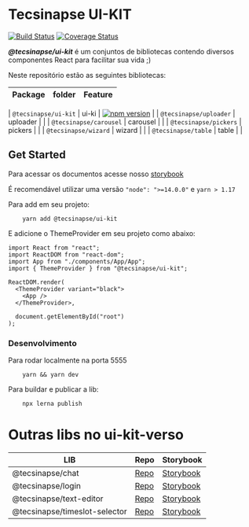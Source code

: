 # Tecsinapse UI-KIT

[![Build Status](https://travis-ci.org/tecsinapse/ui-kit.svg?branch=master)](https://travis-ci.org/tecsinapse/ui-kit)
[![Coverage Status](https://coveralls.io/repos/github/tecsinapse/ui-kit/badge.svg?branch=master)](https://coveralls.io/github/tecsinapse/ui-kit?branch=master)

***@tecsinapse/ui-kit*** é um conjuntos de bibliotecas contendo diversos componentes React para facilitar sua vida ;)

Neste repositório estão as seguintes bibliotecas:

| Package                  | folder   | Feature                                     |
| ------------------------ | -------- | ------------------------------------------- |

| `@tecsinapse/ui-kit`     | ui-ki    | [![npm version](https://badge.fury.io/js/%40tecsinapse%2Fui-kit.svg)](https://badge.fury.io/js/%40tecsinapse%2Fui-kit) |
| `@tecsinapse/uploader`   | uploader |  |
| `@tecsinapse/carousel`   | carousel |  |
| `@tecsinapse/pickers`    | pickers  |  |
| `@tecsinapse/wizard`     | wizard   |  |
| `@tecsinapse/table`      | table    |  |


## Get Started

Para acessar os documentos acesse nosso [storybook](https://tecsinapse.github.io/ui-kit/)

É recomendável utilizar uma versão `"node": ">=14.0.0"` e `yarn > 1.17`

Para add em seu projeto:
```
    yarn add @tecsinapse/ui-kit
```

E adicione o ThemeProvider em seu projeto como abaixo:

```
import React from "react";
import ReactDOM from "react-dom";
import App from "./components/App/App";
import { ThemeProvider } from "@tecsinapse/ui-kit";

ReactDOM.render(
  <ThemeProvider variant="black">
    <App />
  </ThemeProvider>,

  document.getElementById("root")
);
```

### Desenvolvimento

Para rodar localmente na porta 5555

```
    yarn && yarn dev
```

Para buildar e publicar a lib:
```
    npx lerna publish
```


# Outras libs no ui-kit-verso

| LIB                        |      Repo         | Storybook        |
| -------------------------- | ----------------- |----------------- |
| @tecsinapse/chat    |  [Repo](https://github.com/tecsinapse/chat)        |[Storybook](https://github.com/tecsinapse/chat)        |
| @tecsinapse/login    |  [Repo](https://github.com/tecsinapse/login)        |[Storybook](https://github.com/tecsinapse/login)        |
| @tecsinapse/text-editor    |  [Repo](https://github.com/tecsinapse/text-editor)        |[Storybook](https://github.com/tecsinapse/text-editor)        |
| @tecsinapse/timeslot-selector    |  [Repo](https://github.com/tecsinapse/timeslot-selector)        |[Storybook](https://github.com/tecsinapse/timeslot-selector)        |
